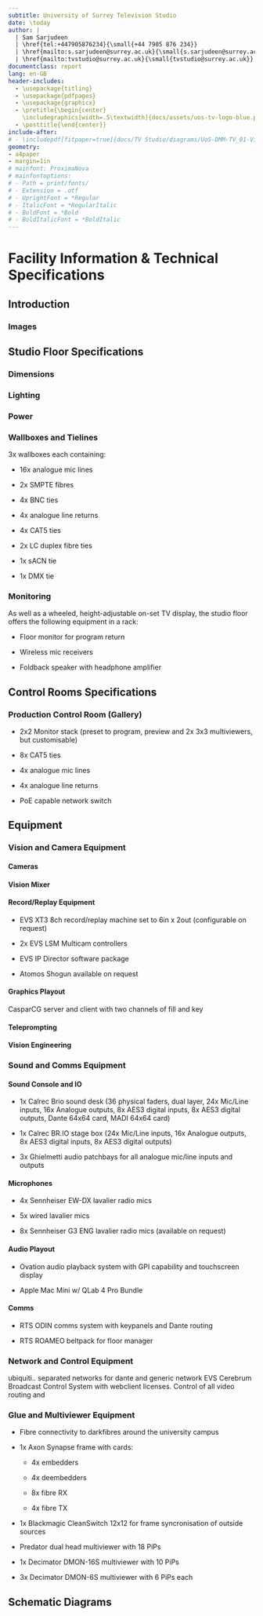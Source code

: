 ```yaml
---
subtitle: University of Surrey Television Studio
date: \today
author: |
  | Sam Sarjudeen
  | \href{tel:+447905876234}{\small{+44 7905 876 234}}
  | \href{mailto:s.sarjudeen@surrey.ac.uk}{\small{s.sarjudeen@surrey.ac.uk}}
  | \href{mailto:tvstudio@surrey.ac.uk}{\small{tvstudio@surrey.ac.uk}}
documentclass: report
lang: en-GB
header-includes:
  - \usepackage{titling}
  - \usepackage{pdfpages}
  - \usepackage{graphicx}
  - \pretitle{\begin{center}
    \includegraphics[width=.5\textwidth]{docs/assets/uos-tv-logo-blue.png} \vspace{1em} \LARGE\\}
  - \posttitle{\end{center}}
include-after:
# - \includepdf[fitpaper=true]{docs/TV Studio/diagrams/UoS-DMM-TV_01-Video_V7.pdf}
geometry:
- a4paper
- margin=1in
# mainfont: ProximaNova
# mainfontoptions:
# - Path = print/fonts/
# - Extension = .otf
# - UprightFont = *Regular
# - ItalicFont = *RegularItalic
# - BoldFont = *Bold
# - BoldItalicFont = *BoldItalic
---
```

<!-- pandoc 'docs/TV Studio/tech-spec.md' --pdf-engine=lualatex --shift-heading=-1 -o print/uos-tv-tech-spec.pdf -->

# Facility Information & Technical Specifications

## Introduction

### Images

## Studio Floor Specifications

### Dimensions

### Lighting

### Power

### Wallboxes and Tielines

3x wallboxes each containing:

- 16x analogue mic lines

- 2x SMPTE fibres

- 4x BNC ties

- 4x analogue line returns

- 4x CAT5 ties

- 2x LC duplex fibre ties

- 1x sACN tie

- 1x DMX tie

### Monitoring

As well as a wheeled, height-adjustable on-set TV display, the studio floor offers the following equipment in a rack:

- Floor monitor for program return
  
- Wireless mic receivers

- Foldback speaker with headphone amplifier

## Control Rooms Specifications

### Production Control Room (Gallery)

- 2x2 Monitor stack (preset to program, preview and 2x 3x3 multiviewers, but customisable)

- 8x CAT5 ties

- 4x analogue mic lines

- 4x analogue line returns

- PoE capable network switch

## Equipment

### Vision and Camera Equipment

#### Cameras

#### Vision Mixer

#### Record/Replay Equipment

- EVS XT3 8ch record/replay machine set to 6in x 2out (configurable on request)

- 2x EVS LSM Multicam controllers

- EVS IP Director software package

- Atomos Shogun available on request

#### Graphics Playout

CasparCG server and client with two channels of fill and key

#### Teleprompting

#### Vision Engineering

### Sound and Comms Equipment

#### Sound Console and IO

- 1x Calrec Brio sound desk (36 physical faders, dual layer, 24x Mic/Line inputs, 16x Analogue outputs, 8x AES3 digital inputs, 8x AES3 digital outputs, Dante 64x64 card, MADI 64x64 card)

- 1x Calrec BR.IO stage box (24x Mic/Line inputs, 16x Analogue outputs, 8x AES3 digital inputs, 8x AES3 digital outputs)

- 3x Ghielmetti audio patchbays for all analogue mic/line inputs and outputs

#### Microphones

- 4x Sennheiser EW-DX lavalier radio mics

- 5x wired lavalier mics

- 8x Sennheiser G3 ENG lavalier radio mics (available on request)

#### Audio Playout

- Ovation audio playback system with GPI capability and touchscreen display

- Apple Mac Mini w/ QLab 4 Pro Bundle

#### Comms

- RTS ODIN comms system with keypanels and Dante routing

- RTS ROAMEO beltpack for floor manager

### Network and Control Equipment

ubiquiti.. separated networks for dante and generic network EVS Cerebrum Broadcast Control System with webclient licenses. Control of all video routing and

### Glue and Multiviewer Equipment

- Fibre connectivity to darkfibres around the university campus

- 1x Axon Synapse frame with cards:

  - 4x embedders

  - 4x deembedders

  - 8x fibre RX

  - 4x fibre TX

- 1x Blackmagic CleanSwitch 12x12 for frame syncronisation of outside
    sources

- Predator dual head multiviewer with 18 PiPs

- 1x Decimator DMON-16S multiviewer with 10 PiPs

- 3x Decimator DMON-6S multiviewer with 6 PiPs each

## Schematic Diagrams
